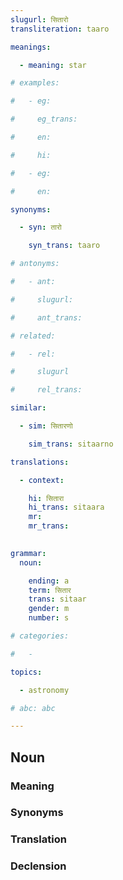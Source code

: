 ```yaml
---
slugurl: सितारो
transliteration: taaro

meanings:

  - meaning: star  

# examples:

#   - eg:

#     eg_trans: 

#     en:

#     hi:

#   - eg:

#     en:

synonyms:

  - syn: तारो

    syn_trans: taaro

# antonyms:

#   - ant:

#     slugurl:

#     ant_trans: 

# related:

#   - rel:

#     slugurl

#     rel_trans: 

similar:

  - sim: सितारणो

    sim_trans: sitaarno

translations:

  - context:

    hi: सितारा
    hi_trans: sitaara
    mr:
    mr_trans:
    

grammar:
  noun:

    ending: a
    term: सितार
    trans: sitaar
    gender: m
    number: s

# categories:

#   -

topics:

  - astronomy

# abc: abc   

---
```


## Noun

<!-- <fos :grammar="grammar" ></fos> -->

### Meaning

<meaning :meanings="meanings" ></meaning>

<!-- ### Examples
<eg :eg="examples" ></eg> -->

### Synonyms

<syn :syn="synonyms" ></syn>

<!-- ### Antonyms
<ant :ant="antonyms" ></ant> -->

### Translation

<translation :translation="translations" ></translation>

### Declension

<noun-decl :grammar="grammar" ></noun-decl>

<!-- ### Related
<related :related="related" ></related> -->

<!-- ### Similar
<similar :similar="similar" ></similar> -->
